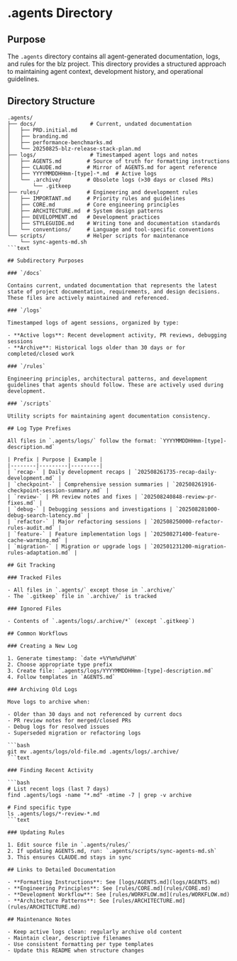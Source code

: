 # .agents Directory

## Purpose

The `.agents` directory contains all agent-generated documentation, logs, and rules for the blz project. This directory provides a structured approach to maintaining agent context, development history, and operational guidelines.

## Directory Structure

```text
.agents/
├── docs/                 # Current, undated documentation
│   ├── PRD.initial.md
│   ├── branding.md
│   ├── performance-benchmarks.md
│   └── 20250825-blz-release-stack-plan.md
├── logs/                 # Timestamped agent logs and notes
│   ├── AGENTS.md        # Source of truth for formatting instructions
│   ├── CLAUDE.md        # Mirror of AGENTS.md for agent reference
│   ├── YYYYMMDDHHmm-[type]-*.md  # Active logs
│   └── .archive/        # Obsolete logs (>30 days or closed PRs)
│       └── .gitkeep
├── rules/               # Engineering and development rules
│   ├── IMPORTANT.md     # Priority rules and guidelines
│   ├── CORE.md          # Core engineering principles
│   ├── ARCHITECTURE.md  # System design patterns
│   ├── DEVELOPMENT.md   # Development practices
│   ├── STYLEGUIDE.md    # Writing tone and documentation standards
│   └── conventions/     # Language and tool-specific conventions
└── scripts/             # Helper scripts for maintenance
    └── sync-agents-md.sh
```text

## Subdirectory Purposes

### `/docs`

Contains current, undated documentation that represents the latest state of project documentation, requirements, and design decisions. These files are actively maintained and referenced.

### `/logs`

Timestamped logs of agent sessions, organized by type:

- **Active logs**: Recent development activity, PR reviews, debugging sessions
- **Archive**: Historical logs older than 30 days or for completed/closed work

### `/rules`

Engineering principles, architectural patterns, and development guidelines that agents should follow. These are actively used during development.

### `/scripts`

Utility scripts for maintaining agent documentation consistency.

## Log Type Prefixes

All files in `.agents/logs/` follow the format: `YYYYMMDDHHmm-[type]-description.md`

| Prefix | Purpose | Example |
|--------|---------|---------|
| `recap-` | Daily development recaps | `202508261735-recap-daily-development.md` |
| `checkpoint-` | Comprehensive session summaries | `202508261916-checkpoint-session-summary.md` |
| `review-` | PR review notes and fixes | `202508240848-review-pr-fixes.md` |
| `debug-` | Debugging sessions and investigations | `202508281000-debug-search-latency.md` |
| `refactor-` | Major refactoring sessions | `202508250000-refactor-rules-audit.md` |
| `feature-` | Feature implementation logs | `202508271400-feature-cache-warming.md` |
| `migration-` | Migration or upgrade logs | `202501231200-migration-rules-adaptation.md` |

## Git Tracking

### Tracked Files

- All files in `.agents/` except those in `.archive/`
- The `.gitkeep` file in `.archive/` is tracked

### Ignored Files

- Contents of `.agents/logs/.archive/*` (except `.gitkeep`)

## Common Workflows

### Creating a New Log

1. Generate timestamp: `date +%Y%m%d%H%M`
2. Choose appropriate type prefix
3. Create file: `.agents/logs/YYYYMMDDHHmm-[type]-description.md`
4. Follow templates in `AGENTS.md`

### Archiving Old Logs

Move logs to archive when:

- Older than 30 days and not referenced by current docs
- PR review notes for merged/closed PRs
- Debug logs for resolved issues
- Superseded migration or refactoring logs

```bash
git mv .agents/logs/old-file.md .agents/logs/.archive/
```text

### Finding Recent Activity

```bash
# List recent logs (last 7 days)
find .agents/logs -name "*.md" -mtime -7 | grep -v archive

# Find specific type
ls .agents/logs/*-review-*.md
```text

### Updating Rules

1. Edit source file in `.agents/rules/`
2. If updating AGENTS.md, run: `.agents/scripts/sync-agents-md.sh`
3. This ensures CLAUDE.md stays in sync

## Links to Detailed Documentation

- **Formatting Instructions**: See [logs/AGENTS.md](logs/AGENTS.md)
- **Engineering Principles**: See [rules/CORE.md](rules/CORE.md)
- **Development Workflow**: See [rules/WORKFLOW.md](rules/WORKFLOW.md)
- **Architecture Patterns**: See [rules/ARCHITECTURE.md](rules/ARCHITECTURE.md)

## Maintenance Notes

- Keep active logs clean: regularly archive old content
- Maintain clear, descriptive filenames
- Use consistent formatting per type templates
- Update this README when structure changes
